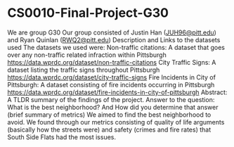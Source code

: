 # CS0010-Final-Project-G30
We are group G30
Our group consisted of Justin Han (JUH96@pitt.edu) and Ryan Quinlan (RWQ2@pitt.edu)
Description and Links to the datasets used
The datasets we used were:
Non-traffic citations: A dataset that goes over any non-traffic related infraction within Pittsburgh
https://data.wprdc.org/dataset/non-traffic-citations
City Traffic Signs: A dataset listing the traffic signs throughout Pittsburgh
https://data.wprdc.org/dataset/city-traffic-signs
Fire Incidents in City of Pittsburgh: A dataset consisting of fire incidents occurring in Pittsburgh
https://data.wprdc.org/dataset/fire-incidents-in-city-of-pittsburgh
Abstract: A TLDR summary of the findings of the project. Answer to the question: What is the best neighborhood? And How did you determine that answer (brief summary of metrics)
We aimed to find the best neighborhood to avoid. We found through our metrics consisting of quality of life arguments (basically how the streets were) and safety (crimes and fire rates) that South Side Flats had the most issues.
